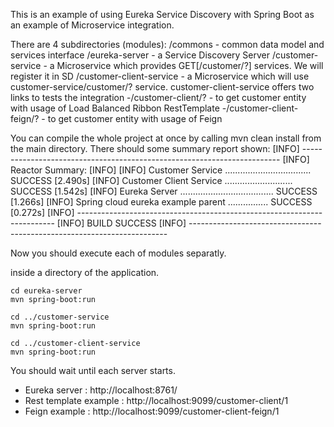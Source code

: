 This is an example of using Eureka Service Discovery with Spring Boot as an example of Microservice integration.

There are 4 subdirectories (modules):
/commons - common data model and services interface
/eureka-server - a Service Discovery Server
/customer-service - a Microservice which provides GET[/customer/?] services. We will register it in SD 
/customer-client-service - a Microservice which will use customer-service/customer/? service.
	customer-client-service offers two links to tests the integration
	-/customer-client/? - to get customer entity with usage of Load Balanced Ribbon RestTemplate
	-/customer-client-feign/? - to get customer entity with usage of Feign

You can compile the whole project at once by calling 
    mvn clean install
from the main directory. There should some summary report shown:
	[INFO] ------------------------------------------------------------------------
	[INFO] Reactor Summary:
	[INFO]
	[INFO] Customer Service .................................. SUCCESS [2.490s]
	[INFO] Customer Client Service ........................... SUCCESS [1.542s]
	[INFO] Eureka Server ..................................... SUCCESS [1.266s]
	[INFO] Spring cloud eureka example parent ................ SUCCESS [0.272s]
	[INFO] ------------------------------------------------------------------------
	[INFO] BUILD SUCCESS
	[INFO] ------------------------------------------------------------------------

Now you should execute each of modules separatly.

inside a directory of the application.

	cd eureka-server
	mvn spring-boot:run
	
	cd ../customer-service
	mvn spring-boot:run
	
	cd ../customer-client-service
	mvn spring-boot:run
	
You should wait until each server starts. 

- Eureka server : http://localhost:8761/
- Rest template example : http://localhost:9099/customer-client/1
- Feign example : http://localhost:9099/customer-client-feign/1
